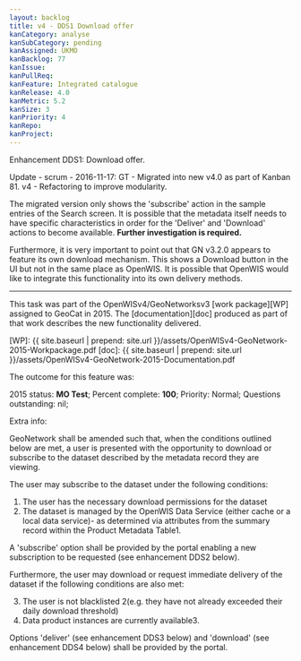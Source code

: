 ```yaml
---
layout: backlog
title: v4 - DDS1 Download offer
kanCategory: analyse
kanSubCategory: pending
kanAssigned: UKMO
kanBacklog: 77
kanIssue:
kanPullReq:
kanFeature: Integrated catalogue
kanRelease: 4.0
kanMetric: 5.2
kanSize: 3
kanPriority: 4
kanRepo:
kanProject:
---
```

Enhancement DDS1: Download offer.

Update - scrum - 2016-11-17: GT - Migrated into new v4.0 as part of Kanban 81. v4 - Refactoring to improve modularity.

The migrated version only shows the 'subscribe' action in the sample entries of the Search screen. It is possible that the metadata itself needs to have specific characteristics in order for the 'Deliver' and 'Download' actions to become available.  **Further investigation is required.**

Furthermore, it is very important to point out that GN v3.2.0 appears to feature its own download mechanism.  This shows a Download button in the UI but not in the same place as OpenWIS.  It is possible that OpenWIS would like to integrate this functionality into its own delivery methods.

---

This task was part of the OpenWISv4/GeoNetworksv3 [work package][WP] assigned to GeoCat in 2015.  The [documentation][doc] produced as part of that work describes the new functionality delivered.

[WP]: {{ site.baseurl | prepend: site.url }}/assets/OpenWISv4-GeoNetwork-2015-Workpackage.pdf
[doc]: {{ site.baseurl | prepend: site.url }}/assets/OpenWISv4-GeoNetwork-2015-Documentation.pdf

The outcome for this feature was:

2015 status: **MO Test**; Percent complete: **100**; Priority: Normal; Questions outstanding: nil;

Extra info:

GeoNetwork shall be amended such that, when the conditions outlined below are met, a user is presented with the opportunity to download or subscribe to the dataset described by the metadata record they are viewing.

The user may subscribe to the dataset under the following conditions:

1. The user has the necessary download permissions for the dataset
2. The dataset is managed by the OpenWIS Data Service (either cache or a local data service)- as determined via attributes from the summary record within the Product Metadata Table1.

A 'subscribe' option shall be provided by the portal enabling a new subscription to be requested (see enhancement DDS2 below).

Furthermore, the user may download or request immediate delivery of the dataset if the following conditions are also met:

3. The user is not blacklisted 2(e.g. they have not already exceeded their daily download threshold)
4. Data product instances are currently available3.

Options 'deliver' (see enhancement DDS3 below) and 'download' (see enhancement DDS4 below) shall be provided by the portal.
